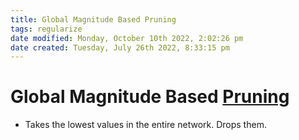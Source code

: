 ```yaml
---
title: Global Magnitude Based Pruning
tags: regularize
date modified: Monday, October 10th 2022, 2:02:26 pm
date created: Tuesday, July 26th 2022, 8:33:15 pm
---
```


# Global Magnitude Based [Pruning](Pruning.md)
- Takes the lowest values in the entire network. Drops them.



